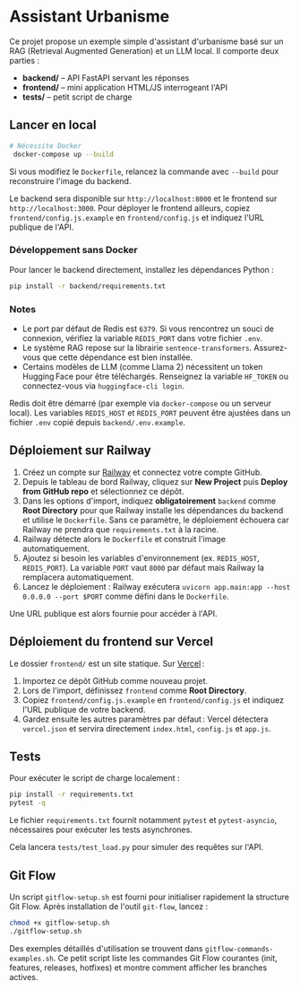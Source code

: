 # Assistant Urbanisme

Ce projet propose un exemple simple d'assistant d'urbanisme basé sur un RAG (Retrieval Augmented Generation) et un LLM local.
Il comporte deux parties :

* **backend/** – API FastAPI servant les réponses
* **frontend/** – mini application HTML/JS interrogeant l'API
* **tests/** – petit script de charge

## Lancer en local

```bash
# Nécessite Docker
 docker-compose up --build
```
Si vous modifiez le `Dockerfile`, relancez la commande avec `--build` pour
reconstruire l'image du backend.

Le backend sera disponible sur `http://localhost:8000` et le frontend sur `http://localhost:3000`.
Pour déployer le frontend ailleurs, copiez `frontend/config.js.example` en `frontend/config.js` et indiquez l'URL publique de l'API.

### Développement sans Docker

Pour lancer le backend directement, installez les dépendances Python :

```bash
pip install -r backend/requirements.txt
```

### Notes

* Le port par défaut de Redis est `6379`. Si vous rencontrez un souci de connexion,
  vérifiez la variable `REDIS_PORT` dans votre fichier `.env`.
* Le système RAG repose sur la librairie `sentence-transformers`.
  Assurez-vous que cette dépendance est bien installée.
* Certains modèles de LLM (comme Llama 2) nécessitent un token Hugging Face pour
  être téléchargés. Renseignez la variable `HF_TOKEN` ou connectez-vous via
  `huggingface-cli login`.

Redis doit être démarré (par exemple via `docker-compose` ou un serveur local).
Les variables `REDIS_HOST` et `REDIS_PORT` peuvent être ajustées dans un fichier
`.env` copié depuis `backend/.env.example`.

## Déploiement sur Railway

1. Créez un compte sur [Railway](https://railway.app) et connectez votre compte GitHub.
2. Depuis le tableau de bord Railway, cliquez sur **New Project** puis **Deploy from GitHub repo** et sélectionnez ce dépôt.
3. Dans les options d'import, indiquez **obligatoirement** `backend` comme **Root Directory** pour que Railway installe les dépendances du backend et utilise le `Dockerfile`. Sans ce paramètre, le déploiement échouera car Railway ne prendra que `requirements.txt` à la racine.
4. Railway détecte alors le `Dockerfile` et construit l'image automatiquement.
5. Ajoutez si besoin les variables d'environnement (ex. `REDIS_HOST`, `REDIS_PORT`).
   La variable `PORT` vaut `8000` par défaut mais Railway la remplacera automatiquement.
6. Lancez le déploiement : Railway exécutera `uvicorn app.main:app --host 0.0.0.0 --port $PORT` comme défini dans le `Dockerfile`.

Une URL publique est alors fournie pour accéder à l'API.

## Déploiement du frontend sur Vercel

Le dossier `frontend/` est un site statique. Sur [Vercel](https://vercel.com) :

1. Importez ce dépôt GitHub comme nouveau projet.
2. Lors de l'import, définissez `frontend` comme **Root Directory**.
3. Copiez `frontend/config.js.example` en `frontend/config.js` et indiquez l'URL publique de votre backend.
4. Gardez ensuite les autres paramètres par défaut : Vercel détectera `vercel.json` et servira directement `index.html`, `config.js` et `app.js`.

## Tests

Pour exécuter le script de charge localement :

```bash
pip install -r requirements.txt
pytest -q
```

Le fichier `requirements.txt` fournit notamment `pytest` et
`pytest-asyncio`, nécessaires pour exécuter les tests asynchrones.

Cela lancera `tests/test_load.py` pour simuler des requêtes sur l'API.

## Git Flow

Un script `gitflow-setup.sh` est fourni pour initialiser rapidement la structure Git Flow.
Après installation de l'outil `git-flow`, lancez :

```bash
chmod +x gitflow-setup.sh
./gitflow-setup.sh
```

Des exemples détaillés d'utilisation se trouvent dans `gitflow-commands-examples.sh`.
Ce petit script liste les commandes Git Flow courantes (init, features, releases,
hotfixes) et montre comment afficher les branches actives.
